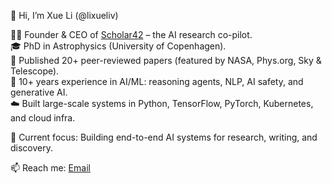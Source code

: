 👋 Hi, I’m Xue Li (@lixueliv)  

👨‍🔬 Founder & CEO of [Scholar42](https://www.scholar42.com) – the AI research co-pilot.   
🎓 PhD in Astrophysics (University of Copenhagen).  
📄 Published 20+ peer-reviewed papers (featured by NASA, Phys.org, Sky & Telescope).  
🤖 10+ years experience in AI/ML: reasoning agents, NLP, AI safety, and generative AI.  
☁️ Built large-scale systems in Python, TensorFlow, PyTorch, Kubernetes, and cloud infra.  

🔭 Current focus: Building end-to-end AI systems for research, writing, and discovery.  

📫 Reach me: [Email](mailto:xueli@scholar42.com)  
